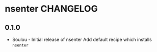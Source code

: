 # nsenter CHANGELOG

## 0.1.0
- Soulou - Initial release of nsenter
  Add default recipe which installs `nsenter`
